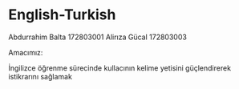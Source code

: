 # English-Turkish
Abdurrahim Balta 172803001
Alirıza Gücal 172803003

Amacımız:

İngilizce öğrenme sürecinde kullacının kelime yetisini güçlendirerek istikrarını sağlamak

